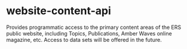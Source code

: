 website-content-api
===================

Provides programmatic access to the primary content areas of the ERS public website, including Topics, Publications, Amber Waves online magazine, etc.  Access to data sets will be offered in the future.
